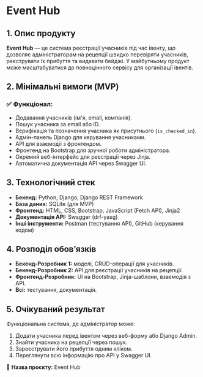 # Event Hub

## 1. Опис продукту
**Event Hub** — це система реєстрації учасників під час івенту, що дозволяє адміністраторам на рецепції швидко перевіряти учасників, реєструвати їх прибуття та видавати бейджі. У майбутньому продукт може масштабуватися до повноцінного сервісу для організації івентів.

## 2. Мінімальні вимоги (MVP)
### ✅ Функціонал:
- Додавання учасників (ім'я, email, компанія).
- Пошук учасника за email або ID.
- Верифікація та позначення учасника як присутнього (`is_checked_in`).
- Адмін-панель Django для керування учасниками.
- API для взаємодії з фронтендом.
- Фронтенд на Bootstrap для зручної роботи адміністратора.
- Окремий веб-інтерфейс для реєстрації через Jinja.
- Автоматична документація API через Swagger UI.

## 3. Технологічний стек
- **Бекенд:** Python, Django, Django REST Framework
- **База даних:** SQLite (для MVP)
- **Фронтенд:** HTML, CSS, Bootstrap, JavaScript (Fetch API), Jinja2
- **Документація API:** Swagger (drf-yasg)
- **Інші інструменти:** Postman (тестування API), GitHub (керування кодом)

## 4. Розподіл обов’язків
- **Бекенд-Розробник 1:** моделі, CRUD-операції для учасників.
- **Бекенд-Розробник 2:** API для реєстрації учасників на рецепції.
- **Фронтенд-Розробник:** UI на Bootstrap, Jinja-шаблони, взаємодія з API.
- **Всі:** тестування, документація.

## 5. Очікуваний результат
Функціональна система, де адміністратор може:
1. Додати учасника перед івентом через веб-форму або Django Admin.
2. Знайти учасника на рецепції через пошук.
3. Зареєструвати його прибуття одним кліком.
4. Переглянути всю інформацію про API у Swagger UI.

🚀 **Назва проєкту:** Event Hub
